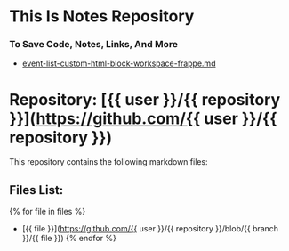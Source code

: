 # This Is Notes Repository
### To Save Code, Notes, Links, And More

- [event-list-custom-html-block-workspace-frappe.md](event-list-custom-html-block-workspace-frappe.md)

# Repository: [{{ user }}/{{ repository }}](https://github.com/{{ user }}/{{ repository }})

This repository contains the following markdown files:

## Files List:

<!-- Start of file list -->

{% for file in files %}
- [{{ file }}](https://github.com/{{ user }}/{{ repository }}/blob/{{ branch }}/{{ file }})
{% endfor %}

<!-- End of file list -->

